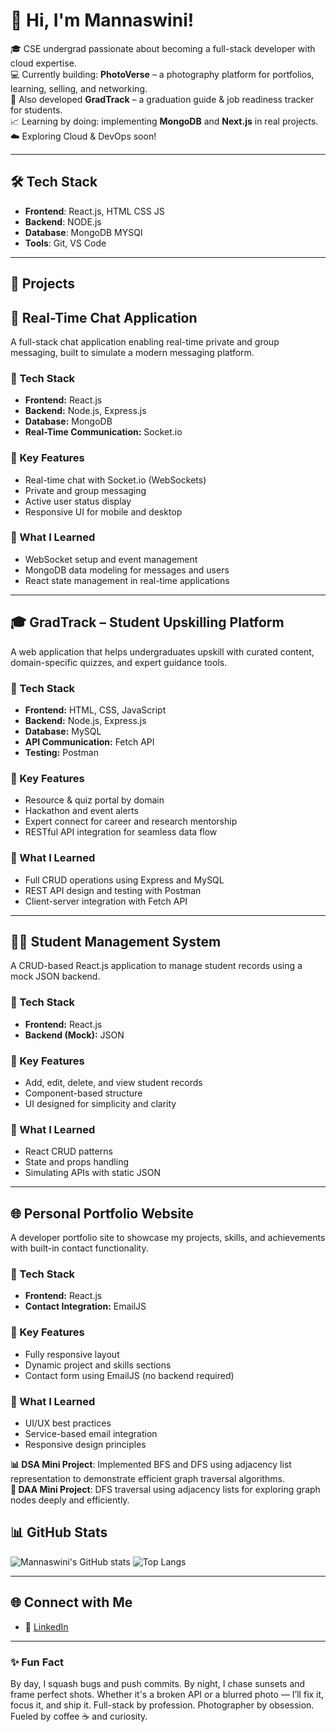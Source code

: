 # 👋 Hi, I'm Mannaswini!

🎓 CSE undergrad passionate about becoming a full-stack developer with cloud expertise.  
💻 Currently building:
   **PhotoVerse** – a photography platform for portfolios, learning, selling, and networking.  
🧠 Also developed **GradTrack** – a graduation guide & job readiness tracker for students.  
📈 Learning by doing: implementing **MongoDB** and **Next.js** in real projects.  
☁️ Exploring Cloud & DevOps soon!

---

## 🛠 Tech Stack
- **Frontend**: React.js, HTML CSS JS
- **Backend**: NODE.js
- **Database**: MongoDB  MYSQl
- **Tools**: Git, VS Code  

---

## 📂 Projects

## 💬 Real-Time Chat Application

A full-stack chat application enabling real-time private and group messaging, built to simulate a modern messaging platform.

### 🔧 Tech Stack
- **Frontend:** React.js
- **Backend:** Node.js, Express.js
- **Database:** MongoDB
- **Real-Time Communication:** Socket.io

### 🌟 Key Features
- Real-time chat with Socket.io (WebSockets)
- Private and group messaging
- Active user status display
- Responsive UI for mobile and desktop

### 🧠 What I Learned
- WebSocket setup and event management
- MongoDB data modeling for messages and users
- React state management in real-time applications

---

## 🎓 GradTrack – Student Upskilling Platform

A web application that helps undergraduates upskill with curated content, domain-specific quizzes, and expert guidance tools.

### 🔧 Tech Stack
- **Frontend:** HTML, CSS, JavaScript
- **Backend:** Node.js, Express.js
- **Database:** MySQL
- **API Communication:** Fetch API
- **Testing:** Postman

### 🌟 Key Features
- Resource & quiz portal by domain
- Hackathon and event alerts
- Expert connect for career and research mentorship
- RESTful API integration for seamless data flow

### 🧠 What I Learned
- Full CRUD operations using Express and MySQL
- REST API design and testing with Postman
- Client-server integration with Fetch API

---

## 🧑‍🎓 Student Management System

A CRUD-based React.js application to manage student records using a mock JSON backend.

### 🔧 Tech Stack
- **Frontend:** React.js
- **Backend (Mock):** JSON

### 🌟 Key Features
- Add, edit, delete, and view student records
- Component-based structure
- UI designed for simplicity and clarity

### 🧠 What I Learned
- React CRUD patterns
- State and props handling
- Simulating APIs with static JSON

---

## 🌐 Personal Portfolio Website

A developer portfolio site to showcase my projects, skills, and achievements with built-in contact functionality.

### 🔧 Tech Stack
- **Frontend:** React.js
- **Contact Integration:** EmailJS

### 🌟 Key Features
- Fully responsive layout
- Dynamic project and skills sections
- Contact form using EmailJS (no backend required)

### 🧠 What I Learned
- UI/UX best practices
- Service-based email integration
- Responsive design principles


**📊 DSA Mini Project**: Implemented BFS and DFS using adjacency list representation to demonstrate efficient graph traversal algorithms.  
**🧠 DAA Mini Project**: DFS traversal using adjacency lists for exploring graph nodes deeply and efficiently.



## 📊 GitHub Stats

![Mannaswini's GitHub stats](https://github-readme-stats.vercel.app/api?username=imannaswini&show_icons=true&theme=github_dark)
![Top Langs](https://github-readme-stats.vercel.app/api/top-langs/?username=imannaswini&layout=compact&theme=github_dark)

---

## 🌐 Connect with Me
- 💼 [LinkedIn](https://www.linkedin.com/in/mannaswini-p-a-4b4343291?utm_source=share&utm_campaign=share_via&utm_content=profile&utm_medium=android_app)

---

### ✨ Fun Fact
By day, I squash bugs and push commits. By night, I chase sunsets and frame perfect shots. Whether it's a broken API or a blurred photo — I’ll fix it, focus it, and ship it.
Full-stack by profession. Photographer by obsession. Fueled by coffee ☕ and curiosity.

